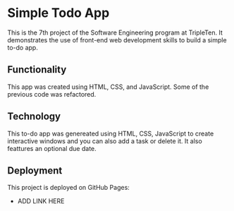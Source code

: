 # Simple Todo App

This is the 7th project of the Software Engineering program at TripleTen. It demonstrates the use of front-end web development skills to build a simple to-do app.

## Functionality

This app was created using HTML, CSS, and JavaScript. Some of the previous code was refactored.

## Technology

This to-do app was genereated using HTML, CSS, JavaScript to create interactive windows and you can also add a task or delete it. It also feattures an optional due date. 

## Deployment

This project is deployed on GitHub Pages:

- ADD LINK HERE

